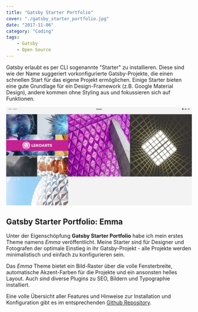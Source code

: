 ```yaml
---
title: "Gatsby Starter Portfolio"
cover: "./gatsby_starter_portfolio.jpg"
date: "2017-11-06"
category: "Coding"
tags:
    - Gatsby
    - Open Source
---
```


Gatsby erlaubt es per CLI sogenannte "Starter" zu installieren. Diese sind wie der Name suggeriert vorkonfigurierte Gatsby-Projekte, die einen schnellen Start für das eigene Projekt ermöglichen. Einige Starter bieten eine gute Grundlage für ein Design-Framework (z.B. Google Material Design), andere kommen ohne Styling aus und fokussieren sich auf Funktionen.

![](gatsby_starter_portfolio.jpg)

## Gatsby Starter Portfolio: Emma

Unter der Eigenschöpfung **Gatsby Starter Portfolio** habe ich mein erstes Theme namens *Emma* veröffentlicht. Meine Starter sind für Designer und Fotografen der optimale Einstieg in ihr Gatsby-Projekt - alle Projekte werden minimalistisch und einfach zu konfigurieren sein.

Das *Emma* Theme bietet ein Bild-Raster über die volle Fensterbreite, automatische Akzent-Farben für die Projekte und ein ansonsten helles Layout. Auch sind diverse Plugins zu SEO, Bildern und Typographie installiert.

Eine volle Übersicht aller Features und Hinweise zur Installation und Konfiguration gibt es im entsprechenden [Github Repository](https://github.com/LeKoArts/gatsby-starter-portfolio-emma).